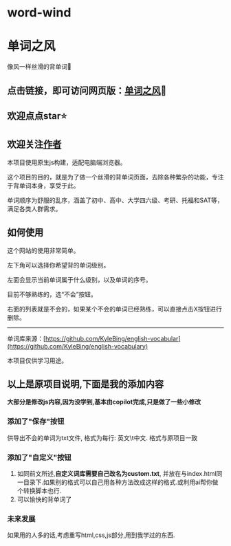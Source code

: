 # word-wind

# 单词之风

像风一样丝滑的背单词🎨

## 点击链接，即可访问网页版：[单词之风](https://word-wind.pages.dev/)🧭
## 欢迎点点star⭐
## 欢迎关注[作者](https://github.com/heygsc)

本项目使用原生js构建，适配电脑端浏览器。

这个项目的目的，就是为了做一个丝滑的背单词页面，去除各种繁杂的功能，专注于背单词本身，享受于此。

单词顺序为舒服的乱序，涵盖了初中、高中、大学四六级、考研、托福和SAT等，满足各类人群需求。

## 如何使用
这个网站的使用非常简单。

左下角可以选择你希望背的单词级别。

左面会显示当前单词属于什么级别，以及单词的序号。

目前不够熟练的，选“不会”按钮。

右面的列表就是不会的，如果某个不会的单词已经熟练，可以直接点击X按钮进行删除。

<hr>

单词库来源：[https://github.com/KyleBing/english-vocabular](https://github.com/KyleBing/english-vocabulary)

本项目仅供学习用途。

## 以上是原项目说明,下面是我的添加内容
**大部分是修改js内容,因为没学到,基本由copilot完成,只是做了一些小修改**

### 添加了"保存"按钮  
供导出不会的单词为txt文件, 格式为每行: 英文\t中文. 格式与原项目一致  

### 添加了"自定义"按钮
1. 如同前文所述,**自定义词库需要自己改名为custom.txt**, 并放在与index.html同一目录下.如果别的格式可以自己用各种方法改成这样的格式.或利用ai帮你做个转换脚本也行.
2. 可以愉快的背单词了

### 未来发展  
如果用的人多的话,考虑重写html,css,js部分,用到我学过的东西.
